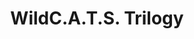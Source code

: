 ---
title: WildC.A.T.S. Trilogy
issue: 2A
issue_nr: 2
full_title: Hell Hath No Fury...
subtitle: ""
story_arc: ""
crossover: ""
variant: A
publisher: Image Comics
creators: 
  - Brandon Choi
  - Daffyd Wyn
  - Jae Lee
release_date: Sep 1993
release_year: 1993
genre:
  - Action
  - Super-Heroes
format: Comic
pages: 32
signed_by: ""
price: 1.95
---